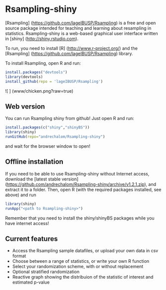 # Rsampling-shiny

[Rsampling] (https://github.com/lageIBUSP/Rsampling) is a free and open source package intended for 
teaching and learning about resampling in statistics. Rsampling-shiny is a web-based graphical user interface
written in [shiny] (http://shiny.rstudio.com).

To run, you need to install [R] (http://www.r-project.org/) and the [Rsampling] (https://github.com/lageIBUSP/Rsampling) library.

To install Rsampling, open R and run:
```R
install.packages("devtools")
library(devtools)
install_github(repo = 'lageIBUSP/Rsampling')
```

![ ] (www/chicken.png?raw=true)

## Web version
You can run Rsampling shiny from github! Just open R and run:
```R
install.packages(c("shiny","shinyBS"))
library(shiny)
runGitHub(repo="andrechalom/Rsampling-shiny")
``` 
and wait for the browser window to open!

## Offline installation
If you need to be able to use Rsampling-shiny without Internet access, download the [latest stable version] 
(https://github.com/andrechalom/Rsampling-shiny/archive/v1.2.1.zip), 
and extract it to a folder. Then, open R (with the required packages installed, see above) and run
```R
library(shiny)
runApp("<path to Rsampling-shiny>")
```
Remember that you need to install the shiny/shinyBS packages while you have internet access!

## Current features
* Access the Rsampling sample datafiles, or upload your own data in csv format
* Choose between a range of statistics, or write your own R function
* Select your randomization scheme, with or without replacement
* Optional stratified randomization
* Reactive graph showing the distribuion of the statistic of interest and estimated p-value
